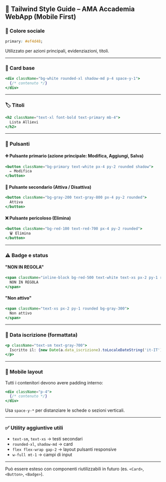 ## 🎨 Tailwind Style Guide – AMA Accademia WebApp (Mobile First)

### 🔴 Colore sociale

```css
primary: #ef4d48;
```

Utilizzato per azioni principali, evidenziazioni, titoli.

---

### 🧱 Card base

```jsx
<div className="bg-white rounded-xl shadow-md p-4 space-y-1">
  {/* contenuto */}
</div>
```

---

### 🏷️ Titoli

```jsx
<h2 className="text-xl font-bold text-primary mb-4">
  Lista Allievi
</h2>
```

---

### 🔘 Pulsanti

#### ➕ Pulsante primario (azione principale: Modifica, Aggiungi, Salva)

```jsx
<button className="bg-primary text-white px-4 py-2 rounded shadow">
  ✏️ Modifica
</button>
```

#### 🔄 Pulsante secondario (Attiva / Disattiva)

```jsx
<button className="bg-gray-200 text-gray-800 px-4 py-2 rounded">
  Attiva
</button>
```

#### ❌ Pulsante pericoloso (Elimina)

```jsx
<button className="bg-red-100 text-red-700 px-4 py-2 rounded">
  🗑️ Elimina
</button>
```

---

### ⚠️ Badge e status

#### "NON IN REGOLA"

```jsx
<span className="inline-block bg-red-500 text-white text-xs px-2 py-1 rounded">
  NON IN REGOLA
</span>
```

#### "Non attivo"

```jsx
<span className="text-xs px-2 py-1 rounded bg-gray-300">
  Non attivo
</span>
```

---

### 📅 Data iscrizione (formattata)

```jsx
<p className="text-sm text-gray-700">
  Iscritto il: {new Date(a.data_iscrizione).toLocaleDateString('it-IT')}
</p>
```

---

### 📱 Mobile layout

Tutti i contenitori devono avere padding interno:

```jsx
<div className="p-4">
  {/* contenuto */}
</div>
```

Usa `space-y-*` per distanziare le schede o sezioni verticali.

---

### ✅ Utility aggiuntive utili

* `text-sm`, `text-xs` → testi secondari
* `rounded-xl`, `shadow-md` → card
* `flex flex-wrap gap-2` → layout pulsanti responsive
* `w-full mt-1` → campi di input

---

Può essere esteso con componenti riutilizzabili in futuro (es. `<Card>`, `<Button>`, `<Badge>`).
